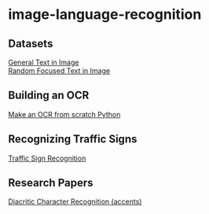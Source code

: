 # image-language-recognition
## Datasets
[General Text in Image](https://www.kaggle.com/datasets/robikscube/textocr-text-extraction-from-images-dataset)
<br/>
[Random Focused Text in Image](https://www.kaggle.com/code/kkhandekar/extract-text-from-images-tutorial-ocr/data)

## Building an OCR
[Make an OCR from scratch Python](https://medium.com/geekculture/building-a-complete-ocr-engine-from-scratch-in-python-be1fd184753b)

## Recognizing Traffic Signs
[Traffic Sign Recognition](https://towardsdatascience.com/recognizing-traffic-signs-with-over-98-accuracy-using-deep-learning-86737aedc2ab)

## Research Papers
[Diacritic Character Recognition (accents)](https://journals.pan.pl/Content/119099/PDF/12_01819_Bpast.No.69(1)_13.01.21_K1_A.pdf)
